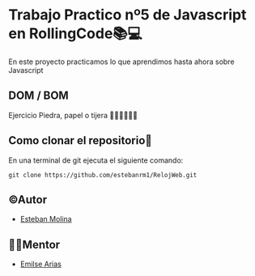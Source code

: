 # Trabajo Practico nº5 de Javascript en RollingCode📚💻

En este proyecto practicamos lo que aprendimos hasta ahora sobre Javascript

## DOM / BOM

Ejercicio Piedra, papel o tijera ✊🏽✋🏽✌🏽

## Como clonar el repositorio📝

En una terminal de git ejecuta el siguiente comando:

``
git clone https://github.com/estebanrm1/RelojWeb.git
``

## ©Autor

- [Esteban Molina](https://github.com/estebanrm1)

## 👩‍💻Mentor

- [Emilse Arias](https://github.com/earias08)
